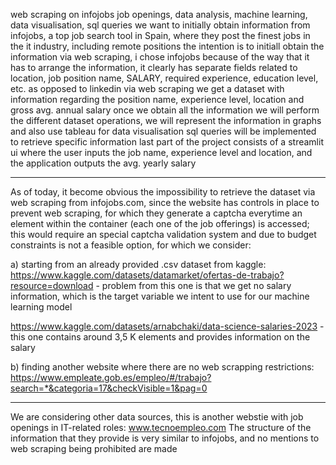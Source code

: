 web scraping on infojobs job openings, data analysis, machine learning, data visualisation, sql queries 
we want to initially obtain information from infojobs, a top job search tool in Spain, where they post the finest jobs in the it industry, including remote positions
the intention is to initiall obtain the information via web scraping, i chose infojobs because of the way that it has to arrange the information, it clearly has separate fields related to location, job position name, SALARY, required experience, education level, etc. as opposed to linkedin
via web scraping we get a dataset with information regarding the position name, experience level, location and gross avg. annual salary
once we obtain all the information we will perform the different dataset operations, we will represent the information in graphs and also use tableau for data visualisation
sql queries will be implemented to retrieve specific information 
last part of the project consists of a streamlit ui where the user inputs the job name, experience level and location, and the application outputs the avg. yearly salary 

------------------------------------------------------------------------------------------------------------------------------------------------------------------------------------

As of today, it become obvious the impossibility to retrieve the dataset via web scraping from infojobs.com, since the website has controls in place to prevent web scraping, for which they generate a captcha everytime an element within the container (each one of the job offerings) is accessed; this would require an special captcha validation system and due to budget constraints is not a feasible option, for which we consider: 

a) starting from an already provided .csv dataset from kaggle: 
https://www.kaggle.com/datasets/datamarket/ofertas-de-trabajo?resource=download - problem from this one is that we get no salary information, which is the target variable we intent to use for our machine learning model 

https://www.kaggle.com/datasets/arnabchaki/data-science-salaries-2023 - this one contains around 3,5 K elements and provides information on the salary

b) finding another website where there are no web scrapping restrictions: https://www.empleate.gob.es/empleo/#/trabajo?search=*&categoria=17&checkVisible=1&pag=0

------------------------------------------------------------------------------------------------------------------------------------------------------------

We are considering other data sources, this is another webstie with job openings in IT-related roles: www.tecnoempleo.com
The structure of the information that they provide is very similar to infojobs, and no mentions to web scraping being prohibited are made
